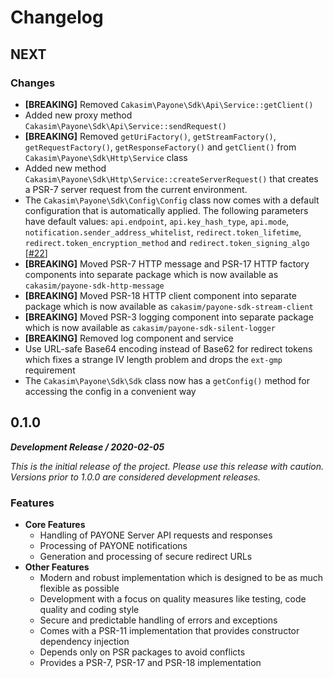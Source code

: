 Changelog
=========

NEXT
----

### Changes

 - **[BREAKING]** Removed `Cakasim\Payone\Sdk\Api\Service::getClient()`
 - Added new proxy method `Cakasim\Payone\Sdk\Api\Service::sendRequest()`
 - **[BREAKING]** Removed `getUriFactory()`, `getStreamFactory()`,
   `getRequestFactory()`, `getResponseFactory()` and `getClient()` from
   `Cakasim\Payone\Sdk\Http\Service` class
 - Added new method `Cakasim\Payone\Sdk\Http\Service::createServerRequest()`
   that creates a PSR-7 server request from the current environment.
 - The `Cakasim\Payone\Sdk\Config\Config` class now comes with a default
   configuration that is automatically applied. The following parameters
   have default values: `api.endpoint`, `api.key_hash_type`, `api.mode`,
   `notification.sender_address_whitelist`, `redirect.token_lifetime`,
   `redirect.token_encryption_method` and `redirect.token_signing_algo`
   [[#22](https://github.com/Cakasim/php-payone-sdk/issues/22)]
 - **[BREAKING]** Moved PSR-7 HTTP message and PSR-17 HTTP factory components
   into separate package which is now available as `cakasim/payone-sdk-http-message`
 - **[BREAKING]** Moved PSR-18 HTTP client component into separate package
   which is now available as `cakasim/payone-sdk-stream-client`
 - **[BREAKING]** Moved PSR-3 logging component into separate package
   which is now available as `cakasim/payone-sdk-silent-logger`
 - **[BREAKING]** Removed log component and service
 - Use URL-safe Base64 encoding instead of Base62 for redirect tokens which
   fixes a strange IV length problem and drops the `ext-gmp` requirement
 - The `Cakasim\Payone\Sdk\Sdk` class now has a `getConfig()` method
   for accessing the config in a convenient way

0.1.0
-----
**_Development Release / 2020-02-05_**

_This is the initial release of the project. Please use this release with caution.
Versions prior to 1.0.0 are considered development releases._

### Features

 - **Core Features**
   - Handling of PAYONE Server API requests and responses
   - Processing of PAYONE notifications
   - Generation and processing of secure redirect URLs
 - **Other Features**
   - Modern and robust implementation which is designed to be as much flexible as possible
   - Development with a focus on quality measures like testing, code quality and coding style
   - Secure and predictable handling of errors and exceptions
   - Comes with a PSR-11 implementation that provides constructor dependency injection
   - Depends only on PSR packages to avoid conflicts
   - Provides a PSR-7, PSR-17 and PSR-18 implementation
